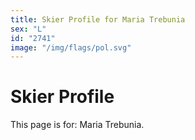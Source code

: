 ```yaml
---
title: Skier Profile for Maria Trebunia
sex: "L"
id: "2741"
image: "/img/flags/pol.svg" 
---
```


# Skier Profile

This page is for: Maria Trebunia.
    